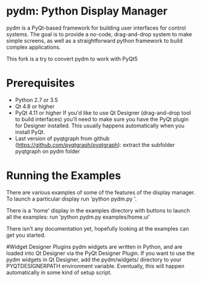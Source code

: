 # pydm: Python Display Manager
pydm is a PyQt-based framework for building user interfaces for control systems.  The goal is to provide a no-code, drag-and-drop system to make simple screens, as well as a straightforward python framework to build complex applications.

This fork is a try to convert pydm to work with PyQt5

# Prerequisites
* Python 2.7 or 3.5
* Qt 4.8 or higher
* PyQt 4.11 or higher
If you'd like to use Qt Designer (drag-and-drop tool to build interfaces) you'll need to make sure you have the PyQt plugin for Designer installed.  This usually happens automatically when you install PyQt.
* Last version of pyqtgraph from github (https://github.com/pyqtgraph/pyqtgraph): extract the subfolder pyqtgraph on pydm folder

# Running the Examples
There are various examples of some of the features of the display manager.
To launch a particular display run 'python pydm.py <filename>'.

There is a 'home' display in the examples directory with buttons to launch all the examples:
run 'python pydm.py examples/home.ui'

There isn't any documentation yet, hopefully looking at the examples can get you started.

#Widget Designer Plugins
pydm widgets are written in Python, and are loaded into Qt Designer via the PyQt Designer Plugin.
If you want to use the pydm widgets in Qt Designer, add the pydm/widgets/ directory to your PYQTDESIGNERPATH environment variable.  Eventually, this will happen automatically in some kind of setup script.
